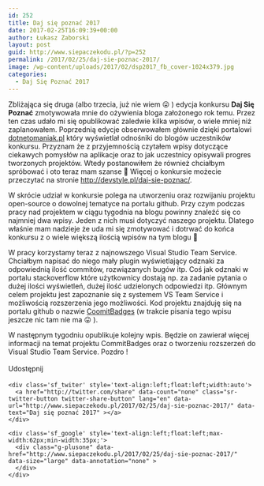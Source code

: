 ```yaml
---
id: 252
title: Daj się poznać 2017
date: 2017-02-25T16:09:39+00:00
author: Łukasz Zaborski
layout: post
guid: http://www.siepaczekodu.pl/?p=252
permalink: /2017/02/25/daj-sie-poznac-2017/
image: /wp-content/uploads/2017/02/dsp2017_fb_cover-1024x379.jpg
categories:
  - Daj Się Poznać 2017
---
```

Zbliżająca się druga (albo trzecia, już nie wiem 😛 ) edycja konkursu **Daj Się Poznać** zmotywowała mnie do ożywienia bloga założonego rok temu. Przez ten czas udało mi się opublikować zaledwie kilka wpisów, o wiele mniej niż zaplanowałem. Poprzednią edycje obserwowałem głównie dzięki portalowi [dotnetomaniak.pl](http://dotnetomaniak.pl/) który wyświetlał odnośniki do blogów uczestników konkursu. Przyznam że z przyjemnością czytałem wpisy dotyczące ciekawych pomysłów na aplikacje oraz to jak uczestnicy opisywali progres tworzonych projektów. Wtedy postanowiłem że również chciałbym spróbować i oto teraz mam szanse 🙂 Więcej o konkursie możecie przeczytać na stronie <http://devstyle.pl/daj-sie-poznac/>.

W skrócie udział w konkursie polega na utworzeniu oraz rozwijaniu projektu open-source o dowolnej tematyce na portalu github. Przy czym podczas pracy nad projektem w ciągu tygodnia na blogu powinny znaleźć się co najmniej dwa wpisy. Jeden z nich musi dotyczyć naszego projektu. Dlatego właśnie mam nadzieje że uda mi się zmotywować i dotrwać do końca konkursu z o wiele większą ilością wpisów na tym blogu 🙂

W pracy korzystamy teraz z najnowszego Visual Studio Team Service. Chciałbym napisać do niego mały plugin wyświetlający odznaki za odpowiednią ilość commitów, rozwiązanych bugów itp. Coś jak odznaki w portalu stackoverflow które użytkownicy dostają np. za zadanie pytania o dużej ilości wyświetleń, dużej ilość udzielonych odpowiedzi itp. Głównym celem projektu jest zapoznanie się z systemem VS Team Service i możliwością rozszerzenia jego możliwości. Kod projektu znajduję się na portalu github o nazwie [CoomitBadges](https://github.com/Zabaa/CommitBadges) (w trakcie pisania tego wpisu jeszcze nic tam nie ma 😛 ).

W następnym tygodniu opublikuje kolejny wpis. Będzie on zawierał więcej informacji na temat projektu CommitBadges oraz o tworzeniu rozszerzeń do Visual Studio Team Service. Pozdro !

<div class='sfsi_Sicons' style='width: 100%; display: inline-block; vertical-align: middle; text-align:left'>
  <div style='margin:0px 8px 0px 0px; line-height: 24px'>
    <span>Udostępnij</span>
  </div>
  
  <div class='sfsi_socialwpr'>
    <div class='sf_fb' style='text-align:left;width:98px'>
      <div class="fb-like" href="http://www.siepaczekodu.pl/2017/02/25/daj-sie-poznac-2017/" width="180" send="false" showfaces="false"  action="like" data-share="true"data-layout="button" >
      </div>
    </div>
    
    <div class='sf_twiter' style='text-align:left;float:left;width:auto'>
      <a href="http://twitter.com/share" data-count="none" class="sr-twitter-button twitter-share-button" lang="en" data-url="http://www.siepaczekodu.pl/2017/02/25/daj-sie-poznac-2017/" data-text="Daj się poznać 2017" ></a>
    </div>
    
    <div class='sf_google' style='text-align:left;float:left;max-width:62px;min-width:35px;'>
      <div class="g-plusone" data-href="http://www.siepaczekodu.pl/2017/02/25/daj-sie-poznac-2017/" data-size="large" data-annotation="none" >
      </div>
    </div>
  </div>
</div>